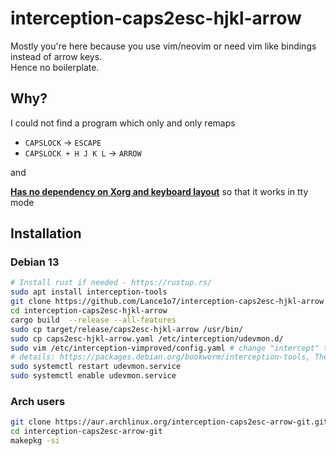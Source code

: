 # interception-caps2esc-hjkl-arrow

Mostly you're here because you use vim/neovim or need vim like bindings instead of arrow keys.  
Hence no boilerplate.

## Why?

I could not find a program which only and only remaps  
- `CAPSLOCK` -> `ESCAPE`
- `CAPSLOCK + H J K L` -> `ARROW`

and 

**[Has no dependency on Xorg and keyboard layout](https://unix.stackexchange.com/questions/414926/bind-capshjkl-to-arrow-keys-caps-to-esc)** so that it works in tty mode

## Installation
### Debian 13

```sh
# Install rust if needed - https://rustup.rs/
sudo apt install interception-tools
git clone https://github.com/Lance1o7/interception-caps2esc-hjkl-arrow
cd interception-caps2esc-hjkl-arrow
cargo build  --release --all-features
sudo cp target/release/caps2esc-hjkl-arrow /usr/bin/
sudo cp caps2esc-hjkl-arrow.yaml /etc/interception/udevmon.d/
sudo vim /etc/interception-vimproved/config.yaml # change "intercept" to "interception"
# details: https://packages.debian.org/bookworm/interception-tools, The upstream command name 'intercept' is renamed to 'interception' in this package to avoid the name collision. If you wish to use command names which the upstream uses, please install the interception-tools-compat package.
sudo systemctl restart udevmon.service
sudo systemctl enable udevmon.service
```
### Arch users

```sh
git clone https://aur.archlinux.org/interception-caps2esc-arrow-git.git
cd interception-caps2esc-arrow-git
makepkg -si
```
